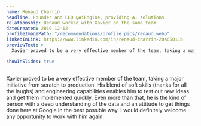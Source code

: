 ```yaml
---
name: Renaud Charrin
headline: Founder and CEO @AiEngine, providing AI solutions
relationship: Renaud worked with Xavier on the same team
dateCreated: 2019-12-12
profileImagePath: "/recommendations/profile_pics/renaud.webp"
linkedInLink: https://www.linkedin.com/in/renaud-charrin-20a65011b
previewText: >
  Xavier proved to be a very effective member of the team, taking a major initiative from scratch to production...

showInSlides: true
---
```


Xavier proved to be a very effective member of the team, taking a major initiative from scratch to production. His blend of soft skills (thanks for all the laughs) and engineering capabilities enables him to test out new ideas and get them implemented quickly. Even more than that, he is the kind of person with a deep understanding of the data and an attitude to get things done here at Google in the best possible way. I would definitely welcome any opportunity to work with him again.

